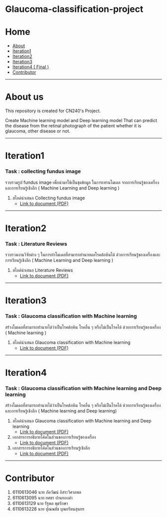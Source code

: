 # Glaucoma-classification-project
# Home

- [About](#About)
- [Iteration1](#Iteration1)
- [Iteration2](#Iteration2)
- [Iteration3](#Iteration3)
- [Iteration4 ( Final )](#Iteration4)
- [Contributor](#Contributor)

---

# About us

This repository is created for CN240's Project.

Create Machine learning model and Deep learning model That can predict the disease from the retinal photograph of the patient whether it is glaucoma, other disease or not. 

---

# Iteration1

### Task : collecting fundus image
รวบรวมรูป fundus image เพื่อนำมาใช้เป็นชุดข้อมูล ในการเทรนโมเดล จากการเรียนรู้ของเครื่องและการเรียนรู้เชิงลึก ( Machine Learning and Deep learning )
1.  สไลด์นำเสนอ Collecting fundus image 
    - [Link to document (PDF)](https://drive.google.com/file/d/1vmKok0uvzgWTI7-e4IMdXou8P6s8Hfr6/view?usp=sharing)      


---

# Iteration2

### Task : Literature Reviews
รวบรวมงานวิจัยต่าง ๆ ในการทำโมเดลที่สามารถทำนายผลโรคต้อหินได้ ด้วยการเรียนรู้ของเครื่องและการเรียนรู้เชิงลึก ( Machine Learning and Deep learning )

1. สไลด์นำเสนอ Literature Reviews
    - [Link to document (PDF)](https://drive.google.com/file/d/1P1mDgiPpJa8hhmAZWoixbI66rrdIGrlY/view?usp=sharing)      


---

# Iteration3

### Task : Glaucoma classification with Machine learning
สร้างโมเดลที่สามารถทำนายได้ว่าเป็นโรคต้อหิน โรคอื่น ๆ หรือไม่เป็นโรคได้ ด้วยการเรียนรู้ของเครื่อง ( Machine learning )

1. สไลด์นำเสนอ Glaucoma classification with Machine learning
    - [Link to document (PDF)](https://drive.google.com/file/d/1FtjyaclyEWNZk4gqsm0WueUcAC-f0nDV/view?usp=sharing)      

---

# Iteration4 

### Task : Glaucoma classification with Machine learning and Deep learning
สร้างโมเดลที่สามารถทำนายได้ว่าเป็นโรคต้อหิน โรคอื่น ๆ หรือไม่เป็นโรคได้ ด้วยการเรียนรู้ของเครื่องและการเรียนรู้เชิงลึก ( Machine learning and Deep learning)

1. สไลด์นำเสนอ Glaucoma classification with Machine learning and Deep learning
    - [Link to document (PDF)](https://drive.google.com/file/d/1W-4Y3W2v8pbqKBcxgvWCQGAikegbr4GX/view?usp=sharing)
2. เอกสารการอธิบายโค้ดในส่วนของการเรียนรู้ของเครื่อง
    - [Link to document (PDF)]("")
3. เอกสารการอธิบายโค้ดในส่วนของการเรียนรู้เชิงลึก
    - [Link to document (PDF)](https://drive.google.com/file/d/1PrZN-UNapLWJ-1pl5Wo0JpqwxEhonzqg/view?usp=sharing)
---
# Contributor
1. 6110613046 นาย ภัควัฒน์ อิสระวิศาลพล
2. 6110613095 นาย ยศธร ปานทองคำ
3. 6110613129 นาย รัฐพล พุธรักษา
4. 6110613228 นาย ปุณณธัช บุณยรัตนสุนทร
